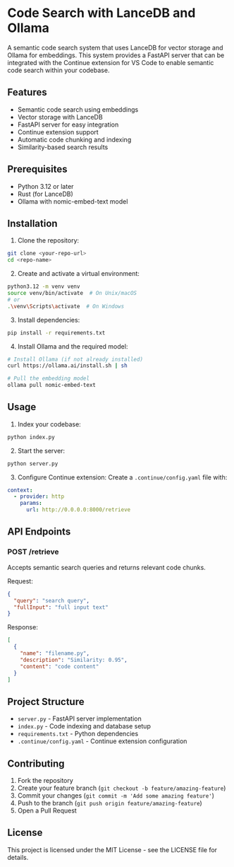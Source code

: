 # Code Search with LanceDB and Ollama

A semantic code search system that uses LanceDB for vector storage and Ollama for embeddings. This system provides a FastAPI server that can be integrated with the Continue extension for VS Code to enable semantic code search within your codebase.

## Features

- Semantic code search using embeddings
- Vector storage with LanceDB
- FastAPI server for easy integration
- Continue extension support
- Automatic code chunking and indexing
- Similarity-based search results

## Prerequisites

- Python 3.12 or later
- Rust (for LanceDB)
- Ollama with nomic-embed-text model

## Installation

1. Clone the repository:
```bash
git clone <your-repo-url>
cd <repo-name>
```

2. Create and activate a virtual environment:
```bash
python3.12 -m venv venv
source venv/bin/activate  # On Unix/macOS
# or
.\venv\Scripts\activate  # On Windows
```

3. Install dependencies:
```bash
pip install -r requirements.txt
```

4. Install Ollama and the required model:
```bash
# Install Ollama (if not already installed)
curl https://ollama.ai/install.sh | sh

# Pull the embedding model
ollama pull nomic-embed-text
```

## Usage

1. Index your codebase:
```bash
python index.py
```

2. Start the server:
```bash
python server.py
```

3. Configure Continue extension:
Create a `.continue/config.yaml` file with:
```yaml
context:
  - provider: http
    params:
      url: http://0.0.0.0:8000/retrieve
```

## API Endpoints

### POST /retrieve
Accepts semantic search queries and returns relevant code chunks.

Request:
```json
{
  "query": "search query",
  "fullInput": "full input text"
}
```

Response:
```json
[
  {
    "name": "filename.py",
    "description": "Similarity: 0.95",
    "content": "code content"
  }
]
```

## Project Structure

- `server.py` - FastAPI server implementation
- `index.py` - Code indexing and database setup
- `requirements.txt` - Python dependencies
- `.continue/config.yaml` - Continue extension configuration

## Contributing

1. Fork the repository
2. Create your feature branch (`git checkout -b feature/amazing-feature`)
3. Commit your changes (`git commit -m 'Add some amazing feature'`)
4. Push to the branch (`git push origin feature/amazing-feature`)
5. Open a Pull Request

## License

This project is licensed under the MIT License - see the LICENSE file for details. 